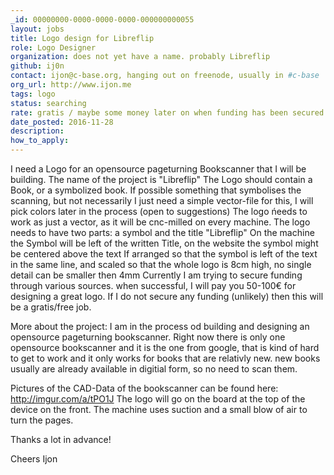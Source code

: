 ```yaml
---
_id: 00000000-0000-0000-0000-000000000055
layout: jobs
title: Logo design for Libreflip
role: Logo Designer
organization: does not yet have a name. probably Libreflip
github: ij0n
contact: ijon@c-base.org, hanging out on freenode, usually in #c-base
org_url: http://www.ijon.me
tags: logo
status: searching
rate: gratis / maybe some money later on when funding has been secured.
date_posted: 2016-11-28
description:
how_to_apply:
---
```

I need a Logo for an opensource pageturning  Bookscanner that I will be building.
The name of the project is "Libreflip"
The Logo should contain a Book, or a symbolized book.
If possible something that symbolises the scanning, but not necessarily
I just need a simple vector-file for this, I will pick colors later in the process (open to suggestions)
The logo ńeeds to work as just a vector, as it will be cnc-milled on every machine.
The logo needs to have two parts: a symbol and the title "Libreflip"
On the machine the Symbol will be left of the written Title, on the website the symbol might be centered above the text
If arranged so that the symbol is left of the text in the same line, and scaled so that the whole logo is 8cm high, no single detail can be smaller then 4mm
Currently I am trying to secure funding through various sources. when successful, I will pay you 50-100€ for designing a great logo. If I do not secure any funding (unlikely) then this will be a gratis/free job.

More about the project:
I am in the process od building and designing an opensource pageturning bookscanner. Right now there is only one opensource bookscanner and it is the one from google, that is kind of hard to get to work and it only works for books that are relativly new. new books usually are already available in digitial form, so no need to scan them.

Pictures of the CAD-Data of the bookscanner can be found here: http://imgur.com/a/tPO1J
The logo will go on the board at the top of the device on the front. The machine uses suction and a small blow of air to turn the pages.

Thanks a lot in advance!

Cheers
Ijon
